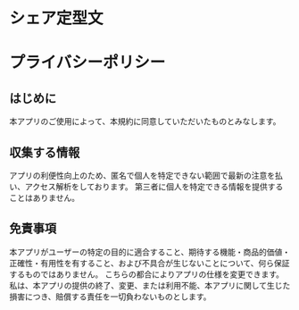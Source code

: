 # シェア定型文

# プライバシーポリシー
  ## はじめに
  本アプリのご使用によって、本規約に同意していただいたものとみなします。
  
  ## 収集する情報
  アプリの利便性向上のため、匿名で個人を特定できない範囲で最新の注意を払い、アクセス解析をしております。 
  第三者に個人を特定できる情報を提供することはありません。

  ## 免責事項 
  本アプリがユーザーの特定の目的に適合すること、期待する機能・商品的価値・正確性・有用性を有すること、および不具合が生じないことについて、何ら保証するものではありません。
こちらの都合によりアプリの仕様を変更できます。私は、本アプリの提供の終了、変更、または利用不能、本アプリに関して生じた損害につき、賠償する責任を一切負わないものとします。

